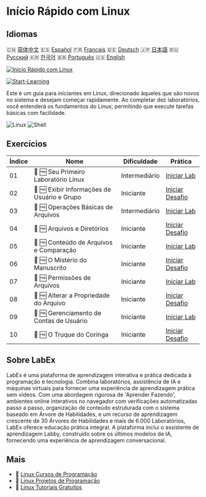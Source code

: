 # Início Rápido com Linux

## Idiomas

🇨🇳 [简体中文](README_zh.md) 🇪🇸 [Español](README_es.md) 🇫🇷 [Français](README_fr.md) 🇩🇪 [Deutsch](README_de.md) 🇯🇵 [日本語](README_ja.md) 🇷🇺 [Русский](README_ru.md) 🇰🇷 [한국어](README_ko.md) 🇧🇷 [Português](README_pt.md) 🇺🇸 [English](README.md) 

[![Início Rápido com Linux](https://cover-creator.labex.io/quick-start-with-linux.png?lang=pt)](https://labex.io/pt/courses/quick-start-with-linux)

[![Start-Learning](https://img.shields.io/badge/Start-Learning-whitesmoke?style=for-the-badge)](https://labex.io/pt/courses/quick-start-with-linux)

Este é um guia para iniciantes em Linux, direcionado àqueles que são novos no sistema e desejam começar rapidamente. Ao completar dez laboratórios, você entenderá os fundamentos do Linux, permitindo que execute tarefas básicas com facilidade.

![Linux](https://img.shields.io/badge/Linux-whitesmoke?style=for-the-badge&logo=linux)
![Shell](https://img.shields.io/badge/Shell-whitesmoke?style=for-the-badge&logo=shell)


## Exercícios

|   Índice | Nome                                        | Dificuldade   | Prática                                                                                                                   |
|----------|---------------------------------------------|---------------|---------------------------------------------------------------------------------------------------------------------------|
|       01 | 📖 🆓 Seu Primeiro Laboratório Linux        | Intermediário | <a target='_blank' href='https://labex.io/pt/tutorials/linux-your-first-linux-lab-270253'>Iniciar Lab</a>                 |
|       02 | 🎯 🆓 Exibir Informações de Usuário e Grupo | Iniciante     | <a target='_blank' href='https://labex.io/pt/tutorials/linux-display-user-and-group-information-8718'>Iniciar Desafio</a> |
|       03 | 📖 🆓 Operações Básicas de Arquivos         | Intermediário | <a target='_blank' href='https://labex.io/pt/tutorials/linux-basic-files-operations-270248'>Iniciar Lab</a>               |
|       04 | 🎯 🆓 Arquivos e Diretórios                 | Iniciante     | <a target='_blank' href='https://labex.io/pt/tutorials/linux-files-and-directories-270246'>Iniciar Desafio</a>            |
|       05 | 📖 🆓 Conteúdo de Arquivos e Comparação     | Iniciante     | <a target='_blank' href='https://labex.io/pt/tutorials/linux-file-contents-and-comparing-270251'>Iniciar Lab</a>          |
|       06 | 🎯 🆓 O Mistério do Manuscrito              | Iniciante     | <a target='_blank' href='https://labex.io/pt/tutorials/linux-the-manuscript-mystery-384742'>Iniciar Desafio</a>           |
|       07 | 📖 🆓 Permissões de Arquivos                | Iniciante     | <a target='_blank' href='https://labex.io/pt/tutorials/linux-permissions-of-files-270252'>Iniciar Lab</a>                 |
|       08 | 🎯 🆓 Alterar a Propriedade do Arquivo      | Iniciante     | <a target='_blank' href='https://labex.io/pt/tutorials/shell-change-file-ownership-270254'>Iniciar Desafio</a>            |
|       09 | 📖 🆓 Gerenciamento de Contas de Usuário    | Iniciante     | <a target='_blank' href='https://labex.io/pt/tutorials/linux-user-account-management-49'>Iniciar Lab</a>                  |
|       10 | 🎯 🆓 O Truque do Coringa                   | Iniciante     | <a target='_blank' href='https://labex.io/pt/tutorials/linux-the-joker-s-trick-270247'>Iniciar Desafio</a>                |

## Sobre LabEx

LabEx é uma plataforma de aprendizagem interativa e prática dedicada à programação e tecnologia. Combina laboratórios, assistência de IA e máquinas virtuais para fornecer uma experiência de aprendizagem prática sem vídeos. Com uma abordagem rigorosa de 'Aprender Fazendo', ambientes online interativos no navegador com verificações automatizadas passo a passo, organização de conteúdo estruturada com o sistema baseado em Árvore de Habilidades, e um recurso de aprendizagem crescente de 30 Árvores de Habilidades e mais de 6.000 Laboratórios, LabEx oferece educação prática integral. A plataforma inclui o assistente de aprendizagem Labby, construído sobre os últimos modelos de IA, fornecendo uma experiência de aprendizagem conversacional.

## Mais

- 🔗 [Linux Cursos de Programação](https://github.com/labex-labs/awesome-programming-courses)
- 🔗 [Linux Projetos de Programação](https://github.com/labex-labs/awesome-programming-projects)
- 🔗 [Linux Tutoriais Gratuitos](https://github.com/labex-labs/linux-free-tutorials)

